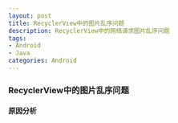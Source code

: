 ```yaml
---
layout: post
title: RecyclerView中的图片乱序问题
description: RecyclerView中的网络请求图片乱序问题
tags:
- Android
- Java
categories: Android
---
```


### RecyclerView中的图片乱序问题

#### 原因分析


